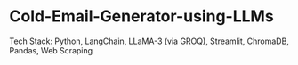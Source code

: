 # Cold-Email-Generator-using-LLMs
Tech Stack: Python, LangChain, LLaMA-3 (via GROQ), Streamlit, ChromaDB, Pandas, Web Scraping 
